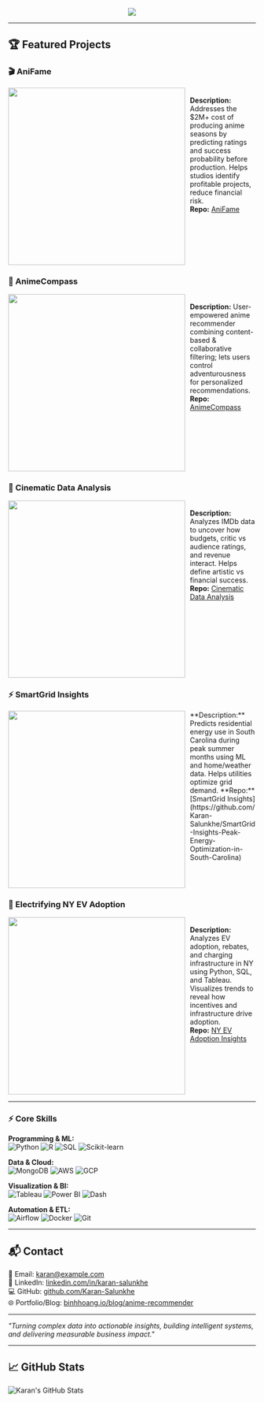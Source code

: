 <p align="center">
  <img src="https://readme-typing-svg.herokuapp.com?font=Fira+Code&weight=600&size=22&duration=2500&pause=500&color=0F8CFF&center=true&vCenter=true&width=800&height=80&lines=Hi+I'm+Karan+Salunkhe!;Data+Analyst+|+Business+Analyst+|+Data+Engineer;Transforming+Data+into+Actionable+Insights;Building+ML+Models+and+Recommendation+Systems" />
</p>

---

## 🏆 Featured Projects
<div align="left">

### 🎬 AniFame 
[<img src="https://user-images.githubusercontent.com/62628676/97792286-b8978b00-1bb2-11eb-8a9d-7df79a578d28.png" width="360" align="left" style="margin-right:10px;">](https://github.com/Karan-Salunkhe/AniFame)  
**Description:** Addresses the $2M+ cost of producing anime seasons by predicting ratings and success probability before production. Helps studios identify profitable projects, reduce financial risk.  
**Repo:** [AniFame](https://github.com/Karan-Salunkhe/AniFame)  
<br clear="all">

### 🧭 AnimeCompass 
[<img src="https://user-images.githubusercontent.com/62628676/93409135-33efe800-f864-11ea-9c10-0396cda3428d.png" width="360" align="left" style="margin-right:10px;">](https://github.com/Karan-Salunkhe/AnimeCompass)  
**Description:** User-empowered anime recommender combining content-based & collaborative filtering; lets users control adventurousness for personalized recommendations.  
**Repo:** [AnimeCompass](https://github.com/Karan-Salunkhe/AnimeCompass)  
<br clear="all">

### 🎥 Cinematic Data Analysis 
[<img src="https://github.com/Karan-Salunkhe/Cinematic-Data-Analysis/blob/main/Images/Slide4.PNG?raw=true" width="360" align="left" style="margin-right:10px;">](https://github.com/Karan-Salunkhe/Cinematic-Data-Analysis)  
**Description:** Analyzes IMDb data to uncover how budgets, critic vs audience ratings, and revenue interact. Helps define artistic vs financial success.  
**Repo:** [Cinematic Data Analysis](https://github.com/Karan-Salunkhe/Cinematic-Data-Analysis)  
<br clear="all">


### ⚡ SmartGrid Insights
<img src="https://github.com/user-attachments/assets/c0f66c3e-44cd-412f-925a-c1c94bcfb881" width="360" align="left" style="margin-right:10px;">
**Description:** Predicts residential energy use in South Carolina during peak summer months using ML and home/weather data. Helps utilities optimize grid demand.
**Repo:** [SmartGrid Insights](https://github.com/Karan-Salunkhe/SmartGrid-Insights-Peak-Energy-Optimization-in-South-Carolina)
<br clear="all">


### 🔌 Electrifying NY EV Adoption 
[<img src="https://media.giphy.com/media/3o7TKtnuHOHHUjR38Y/giphy.gif" width="360" align="left" style="margin-right:10px;">](https://github.com/Karan-Salunkhe/Electrifying-New-York-FV-Adoption-Incentive-Insights)  
**Description:** Analyzes EV adoption, rebates, and charging infrastructure in NY using Python, SQL, and Tableau. Visualizes trends to reveal how incentives and infrastructure drive adoption.  
**Repo:** [NY EV Adoption Insights](https://github.com/Karan-Salunkhe/Electrifying-New-York-FV-Adoption-Incentive-Insights)  
<br clear="all">

</div>

---

### ⚡ Core Skills

**Programming & ML:**  
![Python](https://img.shields.io/badge/Python-3.8-blue) ![R](https://img.shields.io/badge/R-4.2.3-blue) ![SQL](https://img.shields.io/badge/SQL-PostgreSQL-green) ![Scikit-learn](https://img.shields.io/badge/Scikit--learn-0.23.1-lightgrey)  

**Data & Cloud:**  
![MongoDB](https://img.shields.io/badge/MongoDB-4.4.0-green) ![AWS](https://img.shields.io/badge/AWS-S3-orange) ![GCP](https://img.shields.io/badge/GCP-Compute-blue)  

**Visualization & BI:**  
![Tableau](https://img.shields.io/badge/Tableau-2022-blue) ![Power BI](https://img.shields.io/badge/PowerBI-2021-yellow) ![Dash](https://img.shields.io/badge/Dash-1.21-lightgrey)  

**Automation & ETL:**  
![Airflow](https://img.shields.io/badge/Airflow-2.3-blue) ![Docker](https://img.shields.io/badge/Docker-20.10-blue) ![Git](https://img.shields.io/badge/Git-2.40-red)

---

## 📬 Contact

📧 Email: [karan@example.com](mailto:karan@example.com)  
🔗 LinkedIn: [linkedin.com/in/karan-salunkhe](https://www.linkedin.com/in/karan-salunkhe/)  
💻 GitHub: [github.com/Karan-Salunkhe](https://github.com/Karan-Salunkhe)  
🌐 Portfolio/Blog: [binhhoang.io/blog/anime-recommender](https://binhhoang.io/blog/anime-recommender/)  

---

_"Turning complex data into actionable insights, building intelligent systems, and delivering measurable business impact."_

---

## 📈 GitHub Stats

![Karan's GitHub Stats](https://github-readme-stats.vercel.app/api?username=Karan-Salunkhe&show_icons=true&theme=blue-green)
